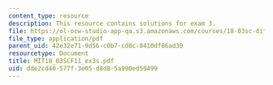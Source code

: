 ```yaml
---
content_type: resource
description: This resource contains solutions for exam 3.
file: https://ol-ocw-studio-app-qa.s3.amazonaws.com/courses/18-03sc-differential-equations-fall-2011/dde2cd40577f3e05d8d85a990ed59499_MIT18_03SCF11_ex3s.pdf
file_type: application/pdf
parent_uid: 42e32e71-9d56-c0b7-cd8c-8410df86ad39
resourcetype: Document
title: MIT18_03SCF11_ex3s.pdf
uid: dde2cd40-577f-3e05-d8d8-5a990ed59499
---
```


